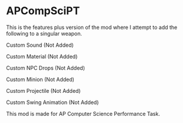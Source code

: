 # APCompSciPT
This is the features plus version of the mod where I attempt to add the following to a singular weapon.

Custom Sound (Not Added)

Custom Material (Not Added)

Custom NPC Drops (Not Added)

Custom Minion (Not Added)

Custom Projectile (Not Added)

Custom Swing Animation (Not Added)

This mod is made for AP Computer Science Performance Task.
